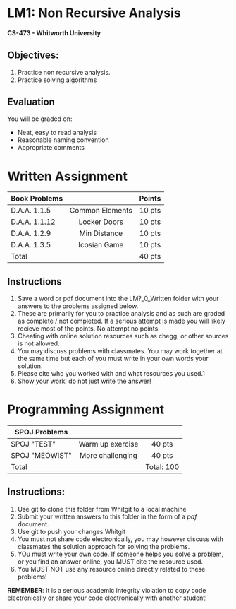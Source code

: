 # LM1: Non Recursive Analysis
#### CS-473 - Whitworth University

## Objectives:
1. Practice non recursive analysis.
2. Practice solving algorithms

## Evaluation
You will be graded on:
- Neat, easy to read analysis
- Reasonable naming convention
- Appropriate comments

# Written Assignment

| Book Problems |                       | Points  |
| --------------|:----------------------:|:-------:|
| D.A.A. 1.1.5  | Common Elements        | 10 pts  |
| D.A.A. 1.1.12 | Locker Doors           | 10 pts  |
| D.A.A. 1.2.9  | Min Distance           | 10 pts  |
| D.A.A. 1.3.5  | Icosian Game           | 10 pts  |
| Total         |                        | 40 pts |

## Instructions
1. Save a word or pdf document into the LM?_0_Written folder with your answers to the problems assigned below.
2. These are primarily for you to practice analysis and as such are graded as complete / not completed. If a serious attempt is made you will likely recieve most of the points. No attempt no points. 
3. Cheating with online solution resources such as chegg, or other sources is not allowed. 
4. You may discuss problems with classmates. You may work together at the same time but each of you must write in your own words your solution. 
5. Please cite who you worked with and what resources you used.1
8. Show your work! do not just write the answer! 


# Programming Assignment

| SPOJ Problems   |                        |         |
| --------------|:----------------------:|:-------:|
| SPOJ "TEST"    | Warm up exercise      | 40 pts  |
| SPOJ "MEOWIST" | More challenging      | 40 pts  |
| Total          |                     | Total: 100 |

## Instructions:
1. Use git to clone this folder from Whitgit to a local machine 
2. Submit your written answers to this folder in the form of a *pdf* document.
3. Use git to push your changes Whitgit
4. You must not share code electronically, you may however discuss with classmates the solution approach for solving the problems. 
5. YOu must write your own code. If someone helps you solve a problem, or you find an answer online, you MUST cite the resource used. 
6. You MUST NOT use any resource online directly related to these problems!

__REMEMBER__: It is a serious academic integrity violation to copy code electronically or share your code electronically with another student! 